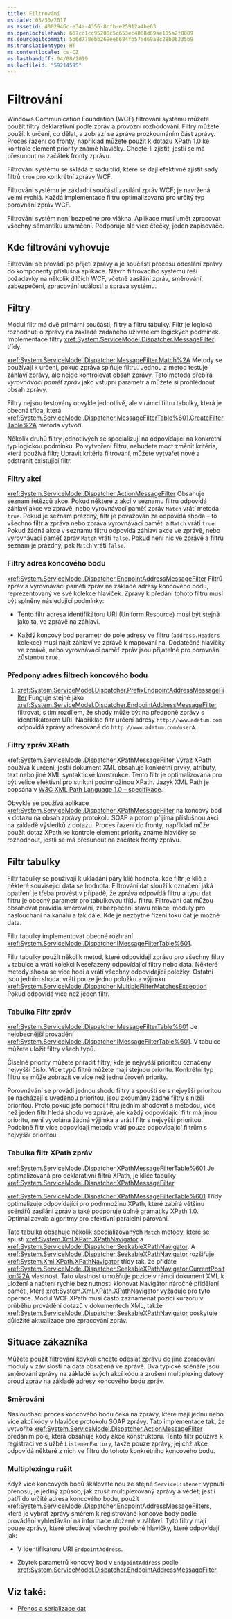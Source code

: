 ```yaml
---
title: Filtrování
ms.date: 03/30/2017
ms.assetid: 4002946c-e34a-4356-8cfb-e25912a4be63
ms.openlocfilehash: 667cc1cc95208c5c653ec4088d69ae105a2f8889
ms.sourcegitcommit: 5b6d778ebb269ee6684fb57ad69a8c28b06235b9
ms.translationtype: HT
ms.contentlocale: cs-CZ
ms.lasthandoff: 04/08/2019
ms.locfileid: "59214595"
---
```

# <a name="filtering"></a>Filtrování
Windows Communication Foundation (WCF) filtrování systému můžete použít filtry deklarativní podle zpráv a provozní rozhodování. Filtry můžete použít k určení, co dělat, a zobrazí se zpráva prozkoumáním část zprávy. Proces řazení do fronty, například můžete použít k dotazu XPath 1.0 ke kontrole element priority známé hlavičky. Chcete-li zjistit, jestli se má přesunout na začátek fronty zprávu.  
  
 Filtrování systému se skládá z sadu tříd, které se dají efektivně zjistit sady filtrů `true` pro konkrétní zprávy WCF.  
  
 Filtrování systému je základní součástí zasílání zpráv WCF; je navržená velmi rychlá. Každá implementace filtru optimalizovaná pro určitý typ porovnání zpráv WCF.  
  
 Filtrování systém není bezpečné pro vlákna. Aplikace musí umět zpracovat všechny sémantiku uzamčení. Podporuje ale více čtečky, jeden zapisovače.  
  
## <a name="where-filtering-fits"></a>Kde filtrování vyhovuje  
 Filtrování se provádí po přijetí zprávy a je součástí procesu odeslání zprávy do komponenty příslušná aplikace. Návrh filtrovacího systému řeší požadavky na několik dílčích WCF, včetně zasílání zpráv, směrování, zabezpečení, zpracování událostí a správa systému.  
  
## <a name="filters"></a>Filtry  
 Modul filtr má dvě primární součásti, filtry a filtru tabulky. Filtr je logická rozhodnutí o zprávy na základě zadaného uživatelem logických podmínek. Implementace filtry <xref:System.ServiceModel.Dispatcher.MessageFilter> třídy.  
  
 <xref:System.ServiceModel.Dispatcher.MessageFilter.Match%2A> Metody se používají k určení, pokud zpráva splňuje filtru. Jednou z metod testuje záhlaví zprávy, ale nejde kontrolovat obsah zprávy. Tato metoda přebírá *vyrovnávací paměť zpráv* jako vstupní parametr a můžete si prohlédnout obsah zprávy.  
  
 Filtry nejsou testovány obvykle jednotlivě, ale v rámci filtru tabulky, která je obecná třída, která <xref:System.ServiceModel.Dispatcher.MessageFilterTable%601.CreateFilterTable%2A> metoda vytvoří.  
  
 Několik druhů filtry jednotlivých se specializují na odpovídající na konkrétní typ logickou podmínku. Po vytvoření filtru, nebudete moct změnit kritéria, která používá filtr; Upravit kritéria filtrování, můžete vytvářet nové a odstranit existující filtr.  
  
### <a name="action-filters"></a>Filtry akcí  
 <xref:System.ServiceModel.Dispatcher.ActionMessageFilter> Obsahuje seznam řetězců akce. Pokud některé z akcí v seznamu filtru odpovídá záhlaví akce ve zprávě, nebo vyrovnávací paměť zpráv `Match` vrátí metoda `true`. Pokud je seznam prázdný, filtr je považován za odpovídá shoda – to všechno filtr a zpráva nebo zpráva vyrovnávací paměti a `Match` vrátí `true`. Pokud žádná akce v seznamu filtru odpovídá záhlaví akce ve zprávě, nebo vyrovnávací paměť zpráv `Match` vrátí `false`. Pokud není nic ve zprávě a filtru seznam je prázdný, pak `Match` vrátí `false`.  
  
### <a name="endpoint-address-filters"></a>Filtry adres koncového bodu  
 <xref:System.ServiceModel.Dispatcher.EndpointAddressMessageFilter> Filtrů zpráv a vyrovnávací paměti zpráv na základě adresy koncového bodu, reprezentovaný ve své kolekce hlaviček. Zprávy k předání tohoto filtru musí být splněny následující podmínky:  
  
-   Tento filtr adresa identifikátoru URI (Uniform Resource) musí být stejná jako ta, ve zprávě na záhlaví.  
  
-   Každý koncový bod parametr do pole adresy ve filtru (`address.Headers` kolekce) musí najít záhlaví ve zprávě k mapování na. Dodatečné hlavičky ve zprávě, nebo vyrovnávací paměť zpráv jsou přijatelné pro porovnání zůstanou `true`.  
  
### <a name="prefix-endpoint-address-filters"></a>Předpony adres filtrech koncového bodu  
  
1.  <xref:System.ServiceModel.Dispatcher.PrefixEndpointAddressMessageFilter> Funguje stejně jako <xref:System.ServiceModel.Dispatcher.EndpointAddressMessageFilter> filtrovat, s tím rozdílem, že shody může být na předponě zprávy s identifikátorem URI. Například filtr určení adresy `http://www.adatum.com` odpovídá zprávy adresované do `http://www.adatum.com/userA`.  
  
### <a name="xpath-message-filters"></a>Filtry zpráv XPath  
 <xref:System.ServiceModel.Dispatcher.XPathMessageFilter> Výraz XPath používá k určení, jestli dokument XML obsahuje konkrétní prvky, atributy, text nebo jiné XML syntaktické konstrukce. Tento filtr je optimalizována pro být velice efektivní pro striktní podmnožinou XPath. Jazyk XML Path je popsána v [W3C XML Path Language 1.0 – specifikace](https://go.microsoft.com/fwlink/?LinkId=94779).  
  
 Obvykle se používá aplikace <xref:System.ServiceModel.Dispatcher.XPathMessageFilter> na koncový bod k dotazu na obsah zprávy protokolu SOAP a potom přijímá příslušnou akci na základě výsledků z dotazu. Proces řazení do fronty, například může použít dotaz XPath ke kontrole element priority známé hlavičky se rozhodnout, jestli se má přesunout na začátek fronty zprávu.  
  
## <a name="filter-tables"></a>Filtr tabulky  
 Filtr tabulky se používají k ukládání páry klíč hodnota, kde filtr je klíč a některé související data se hodnota. Filtrování dat slouží k označení jaká opatření je třeba provést v případě, že zpráva odpovídá filtru a typu dat filtru je obecný parametr pro tabulkovou třídu filtru. Filtrování dat můžou obsahovat pravidla směrování, zabezpečení stavu relace, moduly pro naslouchání na kanálu a tak dále. Kde je nezbytné řízení toku dat je možné data.  
  
 Filtr tabulky implementovat obecné rozhraní <xref:System.ServiceModel.Dispatcher.IMessageFilterTable%601>.  
  
 Filtr tabulky použít několik metod, které odpovídají zprávu pro všechny filtry v tabulce a vrátí kolekci Neseřazený odpovídající filtry nebo data. Některé metody shoda se více hodí a vrátí všechny odpovídající položky. Ostatní jsou jedním shoda, vrátí pouze jednu položku a výjimku <xref:System.ServiceModel.Dispatcher.MultipleFilterMatchesException> Pokud odpovídá více než jeden filtr.  
  
### <a name="message-filter-table"></a>Tabulka Filtr zpráv  
 <xref:System.ServiceModel.Dispatcher.MessageFilterTable%601> Je nejobecnější provádění <xref:System.ServiceModel.Dispatcher.IMessageFilterTable%601>. V tabulce můžete uložit filtry všech typů.  
  
 Číselné priority můžete přiřadit filtry, kde je nejvyšší prioritou označeny nejvyšší číslo. Více typů filtrů můžete mají stejnou prioritu. Konkrétní typ filtru se může zobrazit ve více než jednu úroveň priority.  
  
 Porovnávání se provádí jednou shodu filtry a spouští se s nejvyšší prioritou se nacházejí s uvedenou prioritou, jsou zkoumány žádné filtry s nižší prioritou. Proto pokud jste pomocí filtru jedním shodovat s metodou, více než jeden filtr hledá shodu ve zprávě, ale každý odpovídající filtr má jinou prioritu, není vyvolána žádná výjimka a vrátil filtr s nejvyšší prioritou. Podobně filtr více odpovídají metoda vrátí pouze odpovídající filtrům s nejvyšší prioritou.  
  
### <a name="xpath-message-filter-table"></a>Tabulka filtr XPath zpráv  
 <xref:System.ServiceModel.Dispatcher.XPathMessageFilterTable%601> Je optimalizovaná pro deklarativní filtrů XPath, je klíče tabulky <xref:System.ServiceModel.Dispatcher.XPathMessageFilter>.  
  
 <xref:System.ServiceModel.Dispatcher.XPathMessageFilterTable%601> Třídy optimalizuje odpovídající pro podmnožinu XPath, které zabírá většinu scénářů zasílání zpráv a také podporuje úplné gramatiky XPath 1.0. Optimalizovala algoritmy pro efektivní paralelní párování.  
  
 Tato tabulka obsahuje několik specializovaných `Match` metody, které se spustí <xref:System.Xml.XPath.XPathNavigator> a <xref:System.ServiceModel.Dispatcher.SeekableXPathNavigator>. A <xref:System.ServiceModel.Dispatcher.SeekableXPathNavigator> rozšiřuje <xref:System.Xml.XPath.XPathNavigator> třídy tak, že přidáte <xref:System.ServiceModel.Dispatcher.SeekableXPathNavigator.CurrentPosition%2A> vlastnost. Tato vlastnost umožňuje pozice v rámci dokument XML k uložení a načtení rychle bez nutnosti klonovat Navigátor náročné přidělení paměti, která <xref:System.Xml.XPath.XPathNavigator> vyžaduje pro tyto operace. Modul WCF XPath musí často zaznamenat pozici kurzoru v průběhu provádění dotazů v dokumentech XML, takže <xref:System.ServiceModel.Dispatcher.SeekableXPathNavigator> poskytuje důležité aktualizace pro zpracování zpráv.  
  
## <a name="customer-scenarios"></a>Situace zákazníka  
 Můžete použít filtrování kdykoli chcete odeslat zprávu do jiné zpracování moduly v závislosti na data obsažená ve zprávě. Dva typické scénáře jsou směrování zprávy na základě svých akcí kódu a zrušení multiplexing datový proud zpráv na základě adresy koncového bodu zpráv.  
  
### <a name="routing"></a>Směrování  
 Naslouchací proces koncového bodu čeká na zprávy, které mají jednu nebo více akcí kódy v hlavičce protokolu SOAP zprávy. Tato implementace tak, že vytvoříte <xref:System.ServiceModel.Dispatcher.ActionMessageFilter> předáním pole, která obsahuje kódy akce konstruktoru. Tento filtr používá k registraci ve službě `ListenerFactory`, takže pouze zprávy, jejichž akce odpovídá některé z nich ve filtru do tohoto konkrétního koncového bodu.  
  
### <a name="de-multiplexing"></a>Multiplexingu rušit  
 Když více koncových bodů škálovatelnou ze stejné `ServiceListener` vypnutí přenosu, je jediný způsob, jak zrušit multiplexovaný zprávy a vědět, jestli patří do určité adresa koncového bodu, použít <xref:System.ServiceModel.Dispatcher.EndpointAddressMessageFilter>s, která je vybrat zprávy směrem k registrované koncové body podle provádění vyhledávání na informace uložené v záhlaví. Tyto filtry mají pouze zprávy, které předávají všechny potřebné hlavičky, které odpovídají jak:  
  
-   V identifikátoru URI `EndpointAddress`.  
  
-   Zbytek parametrů koncový bod v `EndpointAddress` podle <xref:System.ServiceModel.Dispatcher.EndpointAddressMessageFilter>.  
  
## <a name="see-also"></a>Viz také:

- [Přenos a serializace dat](../../../../docs/framework/wcf/feature-details/data-transfer-and-serialization.md)
